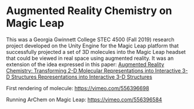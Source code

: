 # Augmented Reality Chemistry on Magic Leap

This was a Georgia Gwinnett College STEC 4500 (Fall 2019) research project developed on the Unity Engine for the Magic Leap platform that successfully projected a set of 3D  molecules into the Magic Leap headset that could be viewed in real space using augmented reality. It was an extension of the idea expressed in this paper: [Augmented Reality Chemistry: Transforming 2-D Molecular Representations into Interactive 3-D Structures Representations into Interactive 3-D Structures ](https://digitalcommons.georgiasouthern.edu/cgi/viewcontent.cgi?article=1023&context=stem_proceedings) 

First rendering of molecule: https://vimeo.com/556396698

Running ArChem on Magic Leap: https://vimeo.com/556396584
